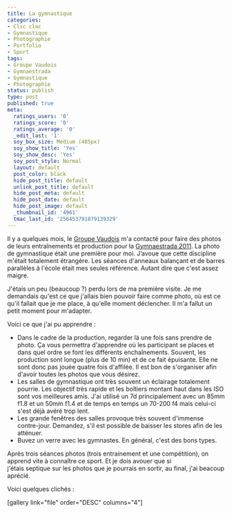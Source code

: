 ```yaml
---
title: La gymnastique
categories:
- Clic clac
- Gymnastique
- Photographie
- Portfolio
- Sport
tags:
- Groupe Vaudois
- Gymnaestrada
- Gymnastique
- Photographie
status: publish
type: post
published: true
meta:
  ratings_users: '0'
  ratings_score: '0'
  ratings_average: '0'
  _edit_last: '1'
  soy_box_size: Medium (485px)
  soy_show_title: 'Yes'
  soy_show_desc: 'Yes'
  soy_post_style: Normal
  layout: default
  post_color: black
  hide_post_title: default
  unlink_post_title: default
  hide_post_meta: default
  hide_post_date: default
  hide_post_image: default
  _thumbnail_id: '4961'
  tmac_last_id: '256453791879139329'
---
```

Il y a quelques mois, le <a title="Site du Groupe Vaudois" href="https://www.groupevaudois.ch/">Groupe Vaudois</a> m'a contacté pour faire des photos de leurs entraînements et production pour la <a title="Site de la Gymnaestrada 2011" href="https://www.wg-2011.com/">Gymnaestrada 2011</a>. La photo de gymnastique était une première pour moi. J’avoue que cette discipline m'était totalement étrangère. Les séances d'anneaux balançant et de barres parallèles à l'école était mes seules référence. Autant dire que c'est assez maigre.

<!--more-->

J'étais un peu (beaucoup ?) perdu lors de ma première visite. Je me demandais qu'est ce que j'allais bien pouvoir faire comme photo, où est ce qu'il fallait que je me place, à qu'elle moment déclencher. Il m'a fallut un petit moment pour m'adapter.

Voici ce que j'ai pu apprendre :
<ul>
	<li>Dans le cadre de la production, regarder là une fois sans prendre de photo. Ça vous permettra d'apprendre où les participant se places et dans quel ordre se font les différents enchaînements.
Souvent, les production sont longue (plus de 10 min) et de ce fait épuisante. Elle ne sont donc pas jouée quatre fois d'affilée. Il est bon de s'organiser afin d'avoir toutes les photos que vous désirez.</li>
	<li>Les salles de gymnastique ont très souvent un éclairage totalement pourrie. Les objectif très rapide et les boîtiers montant haut dans les ISO sont vos meilleures amis.
J'ai utilisé un 7d principalement avec un 85mm f1.8 et un 50mm f1.4 et de temps en temps un 70-200 f4 mais celui-ci s'est déjà avéré trop lent.</li>
	<li>Les grande fenêtres des salles provoque très souvent d'immense contre-jour. Demandez, s'il est possible de baisser les stores afin de les atténuer.</li>
	<li>Buvez un verre avec les gymnastes. En général, c'est des bons types.</li>
</ul>
Après trois séances photos (trois entrainement et une compétition), on apprend vite à connaître ce sport. Et je dois avouer que si j'étais septique sur les photos que je pourrais en sortir, au final, j'ai beacoup aprécié.

Voici quelques clichés :

[gallery link="file" order="DESC" columns="4"]
